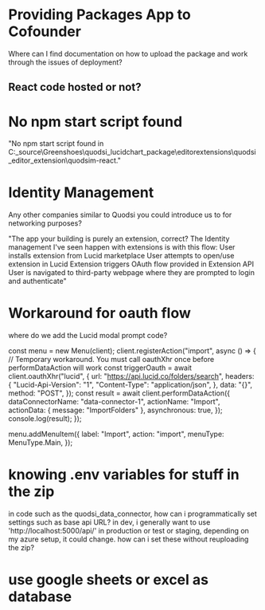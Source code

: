 




# Providing Packages App to Cofounder
Where can I find documentation on how to upload the package and work through the issues of deployment?

## React code hosted or not?


# No npm start script found
"No npm start script found in C:\_source\Greenshoes\quodsi_lucidchart_package\editorextensions\quodsi_editor_extension\quodsim-react."


# Identity Management
Any other companies similar to Quodsi you could introduce us to for networking purposes?

"The app your building is purely an extension, correct? The Identity management I've seen happen with extensions is with this flow:
User installs extension from Lucid marketplace
User attempts to open/use extension in Lucid 
Extension triggers OAuth flow provided in Extension API
User is navigated to third-party webpage where they are prompted to login and authenticate"



# Workaround for oauth flow
where do we add the Lucid modal prompt code?  

const menu = new Menu(client);
client.registerAction("import", async () => {
    // Temporary workaround. You must call oauthXhr once before performDataAction will work
    const triggerOauth = await client.oauthXhr("lucid", {
        url: "https://api.lucid.co/folders/search",
        headers: {
            "Lucid-Api-Version": "1",
            "Content-Type": "application/json",
        },
        data: "{}",
        method: "POST",
    });
    const result = await client.performDataAction({
        dataConnectorName: "data-connector-1",
        actionName: "Import",
        actionData: { message: "ImportFolders" },
        asynchronous: true,
    });
    console.log(result);
});

menu.addMenuItem({
    label: "Import",
    action: "import",
    menuType: MenuType.Main,
});

# knowing .env variables for stuff in the zip
in code such as the quodsi_data_connector, how can i programmatically set settings such as base api URL?
in dev, i generally want to use 'http://localhost:5000/api/'
in production or test or staging, depending on my azure setup, it could change.  how can i set these without reuploading the zip?

# use google sheets or excel as database